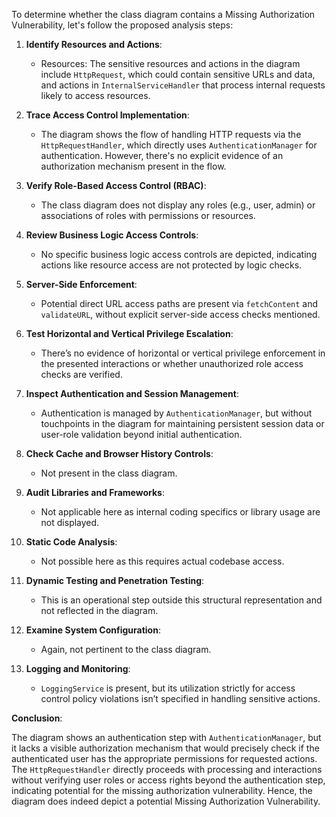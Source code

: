 To determine whether the class diagram contains a Missing Authorization Vulnerability, let's follow the proposed analysis steps:

1. **Identify Resources and Actions**: 
   - Resources: The sensitive resources and actions in the diagram include `HttpRequest`, which could contain sensitive URLs and data, and actions in `InternalServiceHandler` that process internal requests likely to access resources.
  
2. **Trace Access Control Implementation**: 
   - The diagram shows the flow of handling HTTP requests via the `HttpRequestHandler`, which directly uses `AuthenticationManager` for authentication. However, there's no explicit evidence of an authorization mechanism present in the flow.

3. **Verify Role-Based Access Control (RBAC)**: 
   - The class diagram does not display any roles (e.g., user, admin) or associations of roles with permissions or resources.

4. **Review Business Logic Access Controls**: 
   - No specific business logic access controls are depicted, indicating actions like resource access are not protected by logic checks.

5. **Server-Side Enforcement**: 
   - Potential direct URL access paths are present via `fetchContent` and `validateURL`, without explicit server-side access checks mentioned.

6. **Test Horizontal and Vertical Privilege Escalation**: 
   - There’s no evidence of horizontal or vertical privilege enforcement in the presented interactions or whether unauthorized role access checks are verified.
  
7. **Inspect Authentication and Session Management**: 
   - Authentication is managed by `AuthenticationManager`, but without touchpoints in the diagram for maintaining persistent session data or user-role validation beyond initial authentication.

8. **Check Cache and Browser History Controls**: 
   - Not present in the class diagram.

9. **Audit Libraries and Frameworks**: 
   - Not applicable here as internal coding specifics or library usage are not displayed.

10. **Static Code Analysis**: 
    - Not possible here as this requires actual codebase access.

11. **Dynamic Testing and Penetration Testing**: 
    - This is an operational step outside this structural representation and not reflected in the diagram.

12. **Examine System Configuration**: 
    - Again, not pertinent to the class diagram.

13. **Logging and Monitoring**: 
    - `LoggingService` is present, but its utilization strictly for access control policy violations isn’t specified in handling sensitive actions.

**Conclusion**: 

The diagram shows an authentication step with `AuthenticationManager`, but it lacks a visible authorization mechanism that would precisely check if the authenticated user has the appropriate permissions for requested actions. The `HttpRequestHandler` directly proceeds with processing and interactions without verifying user roles or access rights beyond the authentication step, indicating potential for the missing authorization vulnerability. Hence, the diagram does indeed depict a potential Missing Authorization Vulnerability.
